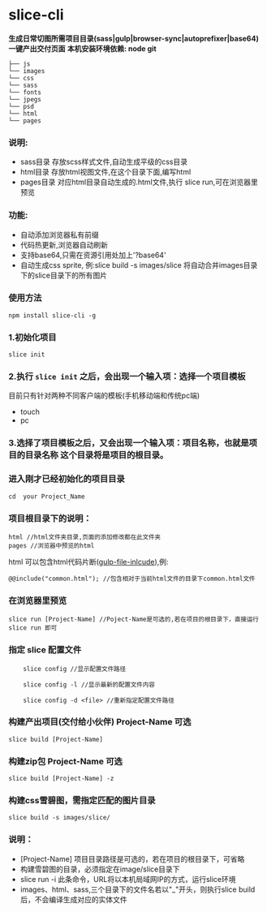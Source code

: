 # slice-cli

**生成日常切图所需项目目录(sass|gulp|browser-sync|autoprefixer|base64) 一键产出交付页面**
**本机安装环境依赖: node git**

```
├── js
└── images
└── css
└── sass
└── fonts
└── jpegs
└── psd
└── html
└── pages 
```
### 说明:
* sass目录 存放scss样式文件,自动生成平级的css目录
* html目录 存放html视图文件,在这个目录下面,编写html
* pages目录 对应html目录自动生成的.html文件,执行 slice run,可在浏览器里预览

### 功能:
* 自动添加浏览器私有前缀
* 代码热更新,浏览器自动刷新
* 支持base64,只需在资源引用处加上'?base64'
* 自动生成css sprite, 例:slice build -s images/slice 将自动合并images目录下的slice目录下的所有图片

### 使用方法
```
npm install slice-cli -g
```


### 1.初始化项目
```
slice init
```

### 2.执行 `slice init` 之后，会出现一个输入项：选择一个项目模板
目前只有针对两种不同客户端的模板(手机移动端和传统pc端)
* touch
* pc

### 3.选择了项目模板之后，又会出现一个输入项：项目名称，也就是项目的目录名称 这个目录将是项目的根目录。
    
### 进入刚才已经初始化的项目目录    
```
cd  your Project_Name
```

### 项目根目录下的说明：
```
html //html文件夹目录,页面的添加修改都在此文件夹
pages //浏览器中预览的html
```

html 可以包含html代码片断([gulp-file-inlcude](https://github.com/coderhaoxin/gulp-file-include)),例:

```
@@include("common.html"); //包含相对于当前html文件的目录下common.html文件
```   


### 在浏览器里预览
```
slice run [Project-Name] //Poject-Name是可选的,若在项目的根目录下，直接运行 slice run 即可
```


### 指定 slice 配置文件
```
    slice config //显示配置文件路径
    
    slice config -l //显示最新的配置文件内容
    
    slice config -d <file> //重新指定配置文件路径
```


### 构建产出项目(交付给小伙伴) Project-Name 可选
```
slice build [Project-Name]

```

### 构建zip包 Project-Name 可选
```
slice build [Project-Name] -z 
```

### 构建css雪碧图，需指定匹配的图片目录
```
slice build -s images/slice/
```

### 说明：
* [Project-Name] 项目目录路径是可选的，若在项目的根目录下，可省略
* 构建雪碧图的目录，必须指定在image/slice目录下
* slice run -i 此条命令，URL将以本机局域网IP的方式，运行slice环境
* images、html、sass,三个目录下的文件名若以"_"开头，则执行slice build后，不会编译生成对应的实体文件

